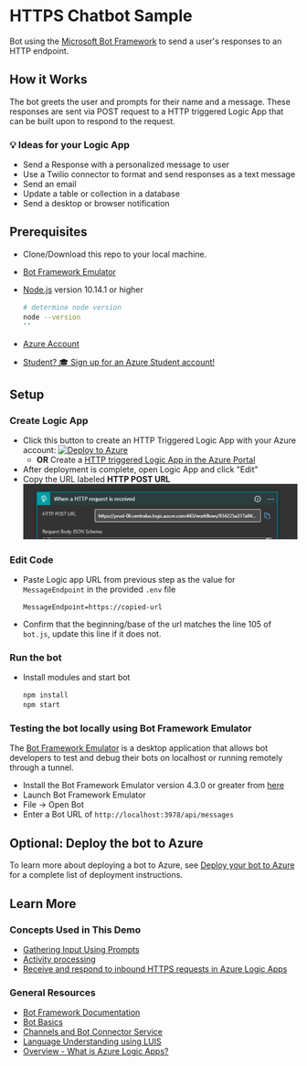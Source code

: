 # HTTPS Chatbot Sample

Bot using the [Microsoft Bot Framework](https://dev.botframework.com?WT.mc_id=ca-github-jasmineg) to send a user's responses to an HTTP endpoint.

## How it Works

The bot greets the user and prompts for their name and a message. These responses are sent via POST request to a HTTP triggered Logic App that can be built upon to respond to the request.

### 💡 Ideas for your Logic App

- Send a Response with a personalized message to user
- Use a Twilio connector to format and send responses as a text message
- Send an email
- Update a table or collection in a database
- Send a desktop or browser notification

## Prerequisites

- Clone/Download this repo to your local machine.
- [Bot Framework Emulator](https://github.com/microsoft/botframework-emulator)
- [Node.js](https://nodejs.org) version 10.14.1 or higher

    ```bash
    # determine node version
    node --version
    ``

- [Azure Account](https://azure.microsoft.com/en-us/free/?WT.mc_id=ca-github-jasmineg)
- [Student? 🎓 Sign up for an Azure Student account!](https://azure.microsoft.com/en-us/free/students/?WT.mc_id=ca-github-jasmineg)

## Setup

### Create Logic App

- Click this button to create an HTTP Triggered Logic App with your Azure account: [![Deploy to Azure](https://aka.ms/deploytoazurebutton)](https://portal.azure.com/#create/Microsoft.Template/uri/https%3A%2F%2Fraw.githubusercontent.com%2Fpaladique%2FAzureSample-HTTPBot%2Fmaster%2Ftemplate.json)
  - **OR** Create a [HTTP triggered Logic App in the Azure Portal](https://docs.microsoft.com/en-us/azure/connectors/connectors-native-reqres#prerequisites?WT.mc_id=ca-github-jasmineg)
- After deployment is complete, open Logic App and click "Edit"
- Copy the URL labeled **HTTP POST URL**
![POST URL](img/logicapp.png)

### Edit Code

- Paste Logic app URL from previous step as the value for `MessageEndpoint` in the provided `.env` file

    ```node
    MessageEndpoint=https://copied-url
    ```

- Confirm that the beginning/base of the url matches the line 105 of `bot.js`, update this line if it does not.

### Run the bot

- Install modules and start bot

    ```bash
    npm install
    npm start
    ```

### Testing the bot locally using Bot Framework Emulator

The [Bot Framework Emulator](https://github.com/microsoft/botframework-emulator) is a desktop application that allows bot developers to test and debug their bots on localhost or running remotely through a tunnel.

- Install the Bot Framework Emulator version 4.3.0 or greater from [here](https://github.com/Microsoft/BotFramework-Emulator/releases)
- Launch Bot Framework Emulator
- File -> Open Bot
- Enter a Bot URL of `http://localhost:3978/api/messages`

## Optional: Deploy the bot to Azure

To learn more about deploying a bot to Azure, see [Deploy your bot to Azure](https://aka.ms/azuredeployment) for a complete list of deployment instructions.

## Learn More

### Concepts Used in This Demo

- [Gathering Input Using Prompts](https://docs.microsoft.com/en-us/azure/bot-service/bot-builder-prompts?WT.mc_id=ca-github-jasmineg)
- [Activity processing](https://docs.microsoft.com/en-us/azure/bot-service/bot-builder-concept-activity-processing?WT.mc_id=ca-github-jasmineg)
- [Receive and respond to inbound HTTPS requests in Azure Logic Apps](https://docs.microsoft.com/en-us/azure/connectors/connectors-native-reqres#prerequisites?WT.mc_id=ca-github-jasmineg)

### General Resources

- [Bot Framework Documentation](https://docs.botframework.com?WT.mc_id=ca-github-jasmineg)
- [Bot Basics](https://docs.microsoft.com/azure/bot-service/bot-builder-basics?WT.mc_id=ca-github-jasmineg)
- [Channels and Bot Connector Service](https://docs.microsoft.com/en-us/azure/bot-service/bot-concepts?WT.mc_id=ca-github-jasmineg)
- [Language Understanding using LUIS](https://docs.microsoft.com/en-us/azure/cognitive-services/luis/?WT.mc_id=ca-github-jasmineg)
- [Overview - What is Azure Logic Apps?](https://docs.microsoft.com/en-us/azure/logic-apps/logic-apps-overview?WT.mc_id=ca-github-jasmineg)
